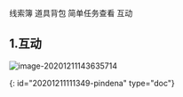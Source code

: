 线索簿 道具背包 简单任务查看 互动

## 1.互动

![image-20201211143635714](系统设计_20201211111349-pindena.sy.assets\image-20201211143635714.png)



{: id="20201211111349-pindena" type="doc"}
